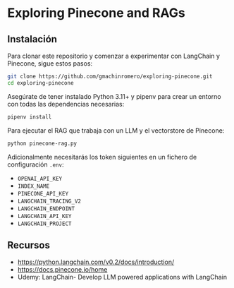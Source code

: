 # Exploring Pinecone and RAGs

## Instalación

Para clonar este repositorio y comenzar a experimentar con LangChain y Pinecone, sigue estos pasos:

```bash
git clone https://github.com/gmachinromero/exploring-pinecone.git
cd exploring-pinecone
```

Asegúrate de tener instalado Python 3.11+ y pipenv para crear un entorno con todas las dependencias necesarias:

```bash
pipenv install
```

Para ejecutar el RAG que trabaja con un LLM y el vectorstore de Pinecone:
```bash
python pinecone-rag.py
```

Adicionalmente necesitarás los token siguientes en un fichero de configuración `.env`:
- `OPENAI_API_KEY`
- `INDEX_NAME`
- `PINECONE_API_KEY`
- `LANGCHAIN_TRACING_V2`
- `LANGCHAIN_ENDPOINT`
- `LANGCHAIN_API_KEY`
- `LANGCHAIN_PROJECT`


## Recursos
- https://python.langchain.com/v0.2/docs/introduction/
- https://docs.pinecone.io/home
- Udemy: LangChain- Develop LLM powered applications with LangChain

